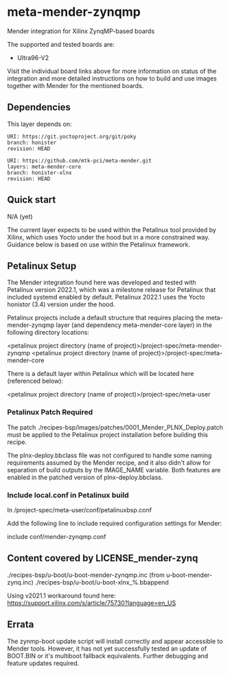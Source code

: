 # meta-mender-zynqmp

Mender integration for Xilinx ZynqMP-based boards

The supported and tested boards are:

 - Ultra96-V2


Visit the individual board links above for more information on status of the
integration and more detailed instructions on how to build and use images
together with Mender for the mentioned boards.

## Dependencies

This layer depends on:

```
URI: https://git.yoctoproject.org/git/poky
branch: honister
revision: HEAD
```

```
URI: https://github.com/mtk-pci/meta-mender.git
layers: meta-mender-core
branch: honister-xlnx
revision: HEAD
```

## Quick start

N/A (yet)

The current layer expects to be used within the Petalinux tool provided by Xilinx, which uses Yocto under the hood but in a more constrained way.  Guidance below is based on use within the Petalinux framework.

## Petalinux Setup

The Mender integration found here was developed and tested with Petalinux version 2022.1, which was a milestone release for Petalinux that included systemd enabled by default.  Petalinux 2022.1 uses the Yocto honistor (3.4) version under the hood.

Petalinux projects include a default structure that requires placing the meta-mender-zynqmp layer (and dependency meta-mender-core layer) in the following directory locations:

<petalinux project directory (name of project)>/project-spec/meta-mender-zynqmp
<petalinux project directory (name of project)>/project-spec/meta-mender-core

There is a default layer within Petalinux which will be located here (referenced below):

<petalinux project directory (name of project)>/project-spec/meta-user

### Petalinux Patch Required

The patch ./recipes-bsp/images/patches/0001_Mender_PLNX_Deploy.patch must be applied to the Petalinux project installation before building this recipe.

The plnx-deploy.bbclass file was not configured to handle some naming requirements assumed by the Mender recipe, and it also didn't allow for separation of build outputs by the IMAGE_NAME variable.  Both features are enabled in the patched version of plnx-deploy.bbclass.

### Include local.conf in Petalinux build
In <petalinux project directory>/project-spec/meta-user/conf/petalinuxbsp.conf

Add the following line to include required configuration settings for Mender:

include conf/mender-zynqmp.conf


## Content covered by LICENSE_mender-zynq
./recipes-bsp/u-boot/u-boot-mender-zynqmp.inc (from u-boot-mender-zynq.inc)
./recipes-bsp/u-boot/u-boot-xlnx_%.bbappend

Using v2021.1 workaround found here: https://support.xilinx.com/s/article/75730?language=en_US


## Errata

The zynmp-boot update script will install correctly and appear accessible to Mender tools.  However, it has not yet successfully tested an update of BOOT.BIN or it's multiboot fallback equivalents.  Further debugging and feature updates required.
